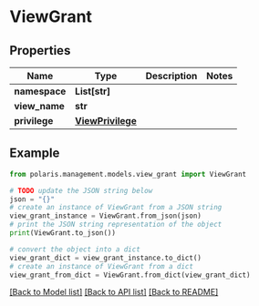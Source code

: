 <!--

 Copyright (c) 2024 Snowflake Computing Inc.
 
 Licensed under the Apache License, Version 2.0 (the "License");
 you may not use this file except in compliance with the License.
 You may obtain a copy of the License at
 
      http://www.apache.org/licenses/LICENSE-2.0
 
 Unless required by applicable law or agreed to in writing, software
 distributed under the License is distributed on an "AS IS" BASIS,
 WITHOUT WARRANTIES OR CONDITIONS OF ANY KIND, either express or implied.
 See the License for the specific language governing permissions and
 limitations under the License.

-->
# ViewGrant

## Properties

Name | Type | Description | Notes
------------ | ------------- | ------------- | -------------
**namespace** | **List[str]** |  | 
**view_name** | **str** |  | 
**privilege** | [**ViewPrivilege**](ViewPrivilege.md) |  | 

## Example

```python
from polaris.management.models.view_grant import ViewGrant

# TODO update the JSON string below
json = "{}"
# create an instance of ViewGrant from a JSON string
view_grant_instance = ViewGrant.from_json(json)
# print the JSON string representation of the object
print(ViewGrant.to_json())

# convert the object into a dict
view_grant_dict = view_grant_instance.to_dict()
# create an instance of ViewGrant from a dict
view_grant_from_dict = ViewGrant.from_dict(view_grant_dict)
```
[[Back to Model list]](../README.md#documentation-for-models) [[Back to API list]](../README.md#documentation-for-api-endpoints) [[Back to README]](../README.md)


